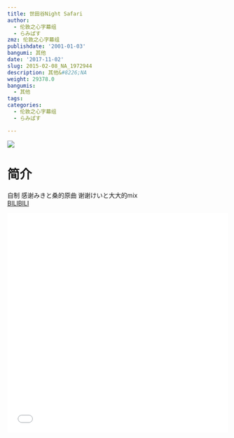 ```yaml
---
title: 世田谷Night Safari
author:
  - 伦敦之心字幕组
  - らみぱす
zmz: 伦敦之心字幕组
publishdate: '2001-01-03'
bangumi: 其他
date: '2017-11-02'
slug: 2015-02-08_NA_1972944
description: 其他&#8226;NA
weight: 29378.0
bangumis:
  - 其他
tags:
categories:
  - 伦敦之心字幕组
  - らみぱす

---
```

![](https://i.imgur.com/yh6xBZY.png)
# 简介  
自制 感谢みきと桑的原曲  谢谢けいと大大的mix  
  [BILIBILI](https://www.bilibili.com/video/av1972944/)

<div class="vcontainer">  <iframe class='video' src="//www.bilibili.com/html/html5player.html?cid=3049405&aid=1972944" width="100%" height="500" frameborder="0" allowfullscreen="allowfullscreen"></iframe></div>
